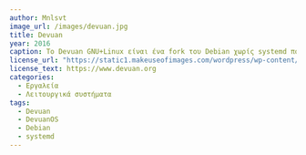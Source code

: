 ```yaml
---
author: Mnlsvt
image_url: /images/devuan.jpg
title: Devuan
year: 2016
caption: Το Devuan GNU+Linux είναι ένα fork του Debian χωρίς systemd που επιτρέπει στους χρήστες να ανακτήσουν τον έλεγχο του συστήματός τους αποφεύγοντας περιττές εμπλοκές και διασφαλίζοντας ελευθερία.
license_url: "https://static1.makeuseofimages.com/wordpress/wp-content/uploads/2021/12/Devuan-Linux_ccexpress.jpeg" 
license_text: https://www.devuan.org
categories:
  - Εργαλεία
  - Λειτουργικά συστήματα
tags:
  - Devuan
  - DevuanOS
  - Debian
  - systemd
--- 
```


